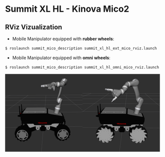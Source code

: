 # Summit XL HL - Kinova Mico2 

## RViz Vizualization
* Mobile Manipulator equipped with __rubber wheels__:
```bash
$ roslaunch summit_mico_description summit_xl_hl_ext_mico_rviz.launch 
```
* Mobile Manipulator equipped with __omni wheels__:
```bash
$ roslaunch summit_mico_description summit_xl_hl_omni_mico_rviz.launch 
```
![Alt text](mobile_manipulator.png?raw=true "Mobile Manipulator")